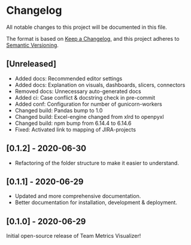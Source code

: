 # Changelog

All notable changes to this project will be documented in this file.

The format is based on [Keep a Changelog](https://keepachangelog.com/en/1.0.0/),
and this project adheres to [Semantic Versioning](https://semver.org/spec/v2.0.0.html).

## [Unreleased]

- Added docs: Recommended editor settings
- Added docs: Explanation on visuals, dashboards, slicers, connectors
- Removed docs: Unnecessary auto-generated docs
- Added ci: Case conflict & docstring check in pre-commit
- Added conf: Configuration for number of gunicorn-workers
- Changed build: Pandas bump to 1.0
- Changed build: Excel-engine changed from xlrd to openpyxl
- Changed build: npm bump from 6.14.4 to 6.14.6
- Fixed: Activated link to mapping of JIRA-projects

## [0.1.2] - 2020-06-30

- Refactoring of the folder structure to make it easier to understand.

## [0.1.1] - 2020-06-29

- Updated and more comprehensive documentation.
- Better documentation for installation, development & deployment.

## [0.1.0] - 2020-06-29

Initial open-source release of Team Metrics Visualizer!
